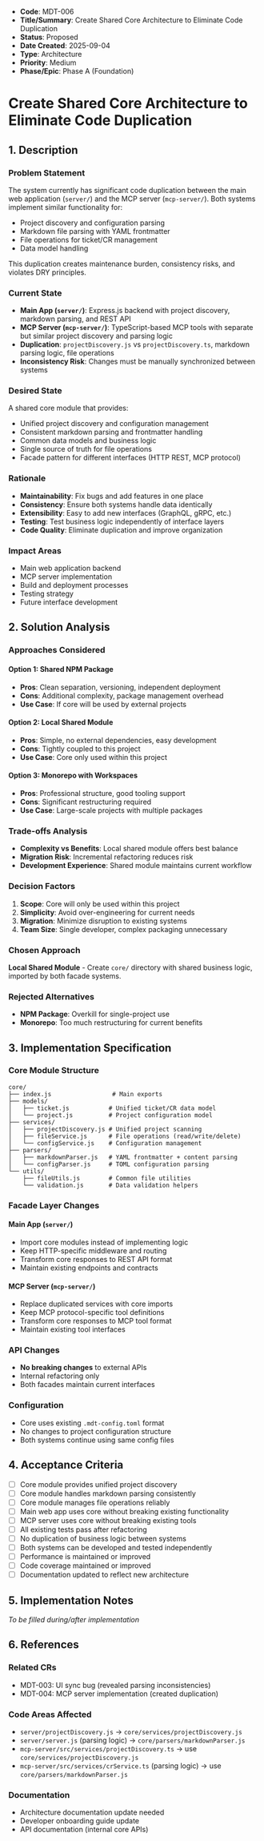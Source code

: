 - **Code**: MDT-006
- **Title/Summary**: Create Shared Core Architecture to Eliminate Code Duplication
- **Status**: Proposed
- **Date Created**: 2025-09-04
- **Type**: Architecture
- **Priority**: Medium
- **Phase/Epic**: Phase A (Foundation)

# Create Shared Core Architecture to Eliminate Code Duplication

## 1. Description

### Problem Statement
The system currently has significant code duplication between the main web application (`server/`) and the MCP server (`mcp-server/`). Both systems implement similar functionality for:
- Project discovery and configuration parsing
- Markdown file parsing with YAML frontmatter
- File operations for ticket/CR management
- Data model handling

This duplication creates maintenance burden, consistency risks, and violates DRY principles.

### Current State
- **Main App (`server/`)**: Express.js backend with project discovery, markdown parsing, and REST API
- **MCP Server (`mcp-server/`)**: TypeScript-based MCP tools with separate but similar project discovery and parsing logic
- **Duplication**: `projectDiscovery.js` vs `projectDiscovery.ts`, markdown parsing logic, file operations
- **Inconsistency Risk**: Changes must be manually synchronized between systems

### Desired State
A shared core module that provides:
- Unified project discovery and configuration management
- Consistent markdown parsing and frontmatter handling
- Common data models and business logic
- Single source of truth for file operations
- Facade pattern for different interfaces (HTTP REST, MCP protocol)

### Rationale
- **Maintainability**: Fix bugs and add features in one place
- **Consistency**: Ensure both systems handle data identically
- **Extensibility**: Easy to add new interfaces (GraphQL, gRPC, etc.)
- **Testing**: Test business logic independently of interface layers
- **Code Quality**: Eliminate duplication and improve organization

### Impact Areas
- Main web application backend
- MCP server implementation
- Build and deployment processes
- Testing strategy
- Future interface development

## 2. Solution Analysis

### Approaches Considered

#### Option 1: Shared NPM Package
- **Pros**: Clean separation, versioning, independent deployment
- **Cons**: Additional complexity, package management overhead
- **Use Case**: If core will be used by external projects

#### Option 2: Local Shared Module
- **Pros**: Simple, no external dependencies, easy development
- **Cons**: Tightly coupled to this project
- **Use Case**: Core only used within this project

#### Option 3: Monorepo with Workspaces
- **Pros**: Professional structure, good tooling support
- **Cons**: Significant restructuring required
- **Use Case**: Large-scale projects with multiple packages

### Trade-offs Analysis
- **Complexity vs Benefits**: Local shared module offers best balance
- **Migration Risk**: Incremental refactoring reduces risk
- **Development Experience**: Shared module maintains current workflow

### Decision Factors
1. **Scope**: Core will only be used within this project
2. **Simplicity**: Avoid over-engineering for current needs
3. **Migration**: Minimize disruption to existing systems
4. **Team Size**: Single developer, complex packaging unnecessary

### Chosen Approach
**Local Shared Module** - Create `core/` directory with shared business logic, imported by both facade systems.

### Rejected Alternatives
- **NPM Package**: Overkill for single-project use
- **Monorepo**: Too much restructuring for current benefits

## 3. Implementation Specification

### Core Module Structure
```
core/
├── index.js                 # Main exports
├── models/
│   ├── ticket.js           # Unified ticket/CR data model
│   └── project.js          # Project configuration model
├── services/
│   ├── projectDiscovery.js # Unified project scanning
│   ├── fileService.js      # File operations (read/write/delete)
│   └── configService.js    # Configuration management
├── parsers/
│   ├── markdownParser.js   # YAML frontmatter + content parsing
│   └── configParser.js     # TOML configuration parsing
└── utils/
    ├── fileUtils.js        # Common file utilities
    └── validation.js       # Data validation helpers
```

### Facade Layer Changes

#### Main App (`server/`)
- Import core modules instead of implementing logic
- Keep HTTP-specific middleware and routing
- Transform core responses to REST API format
- Maintain existing endpoints and contracts

#### MCP Server (`mcp-server/`)
- Replace duplicated services with core imports
- Keep MCP protocol-specific tool definitions
- Transform core responses to MCP tool format
- Maintain existing tool interfaces

### API Changes
- **No breaking changes** to external APIs
- Internal refactoring only
- Both facades maintain current interfaces

### Configuration
- Core uses existing `.mdt-config.toml` format
- No changes to project configuration structure
- Both systems continue using same config files

## 4. Acceptance Criteria

- [ ] Core module provides unified project discovery
- [ ] Core module handles markdown parsing consistently
- [ ] Core module manages file operations reliably
- [ ] Main web app uses core without breaking existing functionality
- [ ] MCP server uses core without breaking existing tools
- [ ] All existing tests pass after refactoring
- [ ] No duplication of business logic between systems
- [ ] Both systems can be developed and tested independently
- [ ] Performance is maintained or improved
- [ ] Code coverage maintained or improved
- [ ] Documentation updated to reflect new architecture

## 5. Implementation Notes
*To be filled during/after implementation*

## 6. References

### Related CRs
- MDT-003: UI sync bug (revealed parsing inconsistencies)
- MDT-004: MCP server implementation (created duplication)

### Code Areas Affected
- `server/projectDiscovery.js` → `core/services/projectDiscovery.js`
- `server/server.js` (parsing logic) → `core/parsers/markdownParser.js`
- `mcp-server/src/services/projectDiscovery.ts` → use `core/services/projectDiscovery.js`
- `mcp-server/src/services/crService.ts` (parsing logic) → use `core/parsers/markdownParser.js`

### Documentation
- Architecture documentation update needed
- Developer onboarding guide update
- API documentation (internal core APIs)